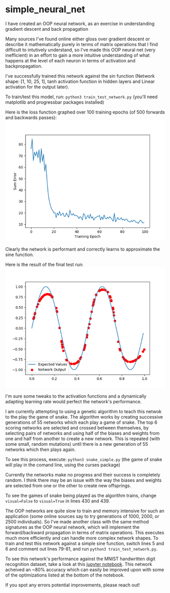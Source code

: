 # simple_neural_net
I have created an OOP neural network, as an exercise in understanding gradient descent and back propagation

Many sources I've found online either gloss over gradient descent or describe it mathematically purely in terms of matrix operations that I find difficult to intutively understand, so I've made this OOP neural net (very inefficient) in an effort to gain a more intuitive understanding of what happens at the level of each neuron in terms of activation and backpropagation. 

I've successfully trained this network against the sin function (Network shape: [1, 10, 25, 1], tanh activation function in hidden layers and Linear activation for the output later). 

To train/test this model, run: `python3 train_test_network.py` (you'll need matplotlib and progressbar packages installed)

Here is the loss function graphed over 100 training epochs (of 500 forwards and backwards passes):
![Loss Function](/images/loss_function_500x500.png)

Clearly the network is performant and correctly learns to approximate the sine function. 

Here is the result of the final test run: 
![Train Iteration](/images/epoch_99x500.png)

I'm sure some tweaks to the activation functions and a dynamically adapting learning rate would perfect the network's performance. 

I am currently attempting to using a genetic algorithm to teach this netwok to the play the game of snake. The algorithm works by creating successive generations of 55 networks which each play a game of snake. The top 6 scoring networks are selected and crossed between themselves, by selecting pairs of networks and using half of the biases and weights from one and half from another to create a new network. This is repeated (with some small, random mutations) until there is a new generation of 55 networks which then plays again. 

To see this process, execute: `python3 snake_simple.py` (the game of snake will play in the comand line, using the curses package)

Currently the networks make no progress and their success is completely random. I think there may be an issue with the way the biases and weights are selected from one or the other to create new offsprings. 

To see the games of snake being played as the algorithm trains, change `visual=False` to `visual=True` in lines 430 and 439. 

The OOP networks are quite slow to train and memory intensive for such an application (some online sources say to try generations of 1000, 2000, or 2500 individuals). So I've made another class with the same method signatures as the OOP neural network, which will implement the forward/backward propagation in terms of matrix operations. This executes much more efficiently and can handle more complex network shapes. To train and test this network against a simple sine function, switch lines 5 and 6 and comment out lines 79-81, and run `python3 train_test_network.py`. 

To see this network's performance against the MNIST handwritten digit recognition dataset, take a look at this [jupyter notebook](/MNIST.ipynb). This network acheived an ~80% accuracy which can easily be improved upon with some of the optimizations listed at the bottom of the notebook. 

If you spot any errors potential improvements, please reach out!
